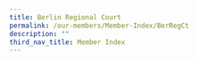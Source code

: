 ```yaml
---
title: Berlin Regional Court
permalink: /our-members/Member-Index/BerRegCt
description: ""
third_nav_title: Member Index
---
```

